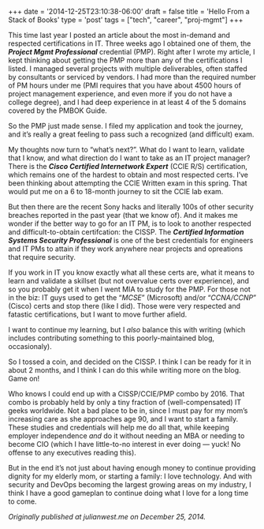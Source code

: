 +++
date = '2014-12-25T23:10:38-06:00'
draft = false
title = 'Hello From a Stack of Books'
type = 'post'
tags = ["tech", "career", "proj-mgmt"]
+++


This time last year I posted an article about the most in-demand and respected certifications in IT. Three weeks ago I obtained one of them, the <b><i>Project Mgmt Professional</i></b> credential (PMP). Right after I wrote my article, I kept thinking about getting the PMP more than any of the certifications I listed. I managed several projects with multiple deliverables, often staffed by consultants or serviced by vendors. I had more than the required number of PM hours under me (PMI requires that you have about 4500 hours of project management experience, and even more if you do not have a college degree), and I had deep experience in at least 4 of the 5 domains covered by the PMBOK Guide. <br />

So the PMP just made sense. I filed my application and took the journey, and it’s really a great feeling to pass such a recognized (and difficult) exam.<br />

My thoughts now turn to “what’s next?”. What do I want to learn, validate that I know, and what direction do I want to take as an IT project manager? There is the <i><b>Cisco Certified Internetwork Expert</b></i> (CCIE R/S) certification, which remains one of the hardest to obtain and most respected certs. I’ve been thinking about attempting the CCIE Written exam in this spring. That would put me on a 6 to 18-month journey to sit the CCIE lab exam.<br />

But then there are the recent Sony hacks and literally 100s of other security breaches reported in the past year (that we know of). And it makes me wonder if the better way to go for an IT PM, is to look to another respected and difficult-to-obtain certifcation: the CISSP. The <i><b>Certified Information Systems Security Professional</b></i> is one of the best credentials for engineers and IT PMs to attain if they work anywhere near projects and opreations that require security.<br />

If you work in IT you know exactly what all these certs are, what it means to learn and validate a skillset (but not overvalue certs over experience), and so you probably get it when I went MIA to study for the PMP. For those not in the biz: IT guys used to get the “<i>MCSE</i>” (Microsoft) and/or “<i>CCNA/CCNP</i>” (Cisco) certs and stop there (like I did). Those were very respected and fatastic certifications, but I want to move further afield.<br />

I want to continue my learning, but I <i>also</i> balance this with writing (which includes contributing something to this poorly-maintained blog, occasionaly).<br />

So I tossed a coin, and decided on the CISSP. I think I can be ready for it in about 2 months, and I think I can do this while writing more on the blog. Game on!<br />

Who knows I could end up with a CISSP/CCIE/PMP combo by 2016. That combo is probably held by only a tiny fraction of (well-compensated) IT geeks worldwide. Not a bad place to be in, since I must pay for my mom’s increasing care as she approaches age 90, and I want to start a family. These studies and credentials will help me do all that, while keeping employer independence *and* do it without needing an MBA or needing to become CIO (which I have little-to-no interest in ever doing — yuck! No offense to any executives reading this).<br />

But in the end it’s not just about having enough money to continue providing dignity for my elderly mom, or starting a family: I love technology. And with security and DevOps becoming the largest growing areas on my industry, I think I have a good gameplan to continue doing what I love for a long time to come.<br />


<i>Originally published at julianwest.me on December 25, 2014.</i>